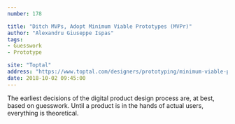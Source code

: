 ```yaml
---
number: 178

title: "Ditch MVPs, Adopt Minimum Viable Prototypes (MVPr)"
author: "Alexandru Giuseppe Ispas"
tags:
- Guesswork
- Prototype

site: "Toptal"
address: "https://www.toptal.com/designers/prototyping/minimum-viable-prototype"
date: 2018-10-02 09:45:00
---
```


The earliest decisions of the digital product design process are, at best, based on guesswork. Until a product is in the hands of actual users, everything is theoretical.
